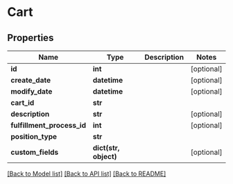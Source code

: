 # Cart

## Properties
Name | Type | Description | Notes
------------ | ------------- | ------------- | -------------
**id** | **int** |  | [optional] 
**create_date** | **datetime** |  | [optional] 
**modify_date** | **datetime** |  | [optional] 
**cart_id** | **str** |  | 
**description** | **str** |  | [optional] 
**fulfillment_process_id** | **int** |  | [optional] 
**position_type** | **str** |  | 
**custom_fields** | **dict(str, object)** |  | [optional] 

[[Back to Model list]](../README.md#documentation-for-models) [[Back to API list]](../README.md#documentation-for-api-endpoints) [[Back to README]](../README.md)


